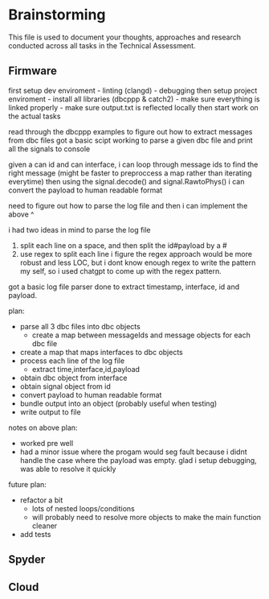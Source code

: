 # Brainstorming

This file is used to document your thoughts, approaches and research conducted across all tasks in the Technical Assessment.

## Firmware
first setup dev enviroment
    - linting (clangd)
    - debugging 
then setup project enviroment
    - install all libraries (dbcppp & catch2)
    - make sure everything is linked properly
    - make sure output.txt is reflected locally
then start work on the actual tasks

read through the dbcppp examples to figure out how to extract messages from dbc files
got a basic scipt working to parse a given dbc file and print all the signals to console

given a can id and can interface, i can loop through message ids to find the right message (might be faster to preproccess a map rather than iterating everytime)
then using the signal.decode() and signal.RawtoPhys() i can convert the payload to human readable format

need to figure out how to parse the log file and then i can implement the above ^

i had two ideas in mind to parse the log file
1. split each line on a space, and then split the id#payload by a #
2. use regex to split each line
i figure the regex approach would be more robust and less LOC, but i dont know enough regex to write the pattern my self, so i used chatgpt to come up with the regex pattern.

got a basic log file parser done to extract timestamp, interface, id and payload.

plan:
- parse all 3 dbc files into dbc objects 
    - create a map between messageIds and message objects for each dbc file
- create a map that maps interfaces to dbc objects
- process each line of the log file
    - extract time,interface,id,payload
- obtain dbc object from interface
- obtain signal object from id 
- convert payload to human readable format
- bundle output into an object (probably useful when testing)
- write output to file 

notes on above plan:
- worked pre well
- had a minor issue where the progam would seg fault because i didnt handle the case where the payload was empty. glad i setup debugging, was able to resolve it quickly

future plan:
- refactor a bit
    - lots of nested loops/conditions
    - will probably need to resolve more objects to make the main function cleaner
- add tests

## Spyder

## Cloud

